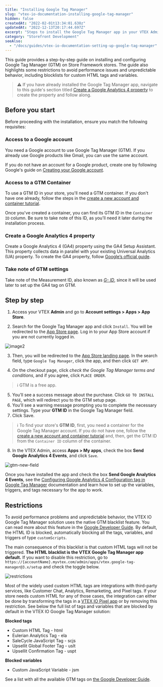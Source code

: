 ```yaml
---
title: "Installing Google Tag Manager"
slug: "vtex-io-documentation-installing-google-tag-manager"
hidden: false
createdAt: "2022-02-01t13:34:01.638z"
updatedAt: "2022-12-13T20:17:44.697Z"
excerpt: "Steps to install the Google Tag Manager app in your VTEX Admin."
category: "Storefront Development"
seeAlso:
  - "/docs/guides/vtex-io-documentation-setting-up-google-tag-manager"
---
```


This guide provides a step-by-step guide on installing and configuring Google Tag Manager (GTM) on Store Framework stores. The guide also highlights some restrictions to avoid performance issues and unpredictable behavior, including blocklists for custom HTML tags and variables.

> ⚠️ If you have already installed the Google Tag Manager app, navigate to this guide's section titled [Create a Google Analytics 4 property](#create-a-google-analytics-4-property) to create the property and follow along.

## Before you start

Before proceeding with the installation, ensure you match the following requisites:

### Access to a Google account

You need a Google account to use Google Tag Manager (GTM). If you already use Google products like Gmail, you can use the same account.

If you do not have an account for a Google product, create one by following Google's guide on [Creating your Google account](https://accounts.google.com/signup/v2/webcreateaccount?service=analytics&continue=https%3A%2F%2Ftagmanager.google.com%2F&dsh=S1158101756%3A1642078409369040&biz=true&flowName=GlifWebSignIn&flowEntry=SignUp&nogm=true).

### Access to a GTM Container

To use a GTM ID in your store, you'll need a GTM container. If you don't have one already, follow the steps in the [create a new account and container tutorial](https://support.google.com/tagmanager/answer/6103696?hl=en#install).

Once you've created a container, you can find its GTM ID in the `Container ID` column. Be sure to take note of this ID, as you'll need it later during the installation process.

### Create a Google Analytics 4 property

Create a Google Analytics 4 (GA4) property using the GA4 Setup Assistant. This property collects data in parallel with your existing Universal Analytics (UA) property. To create the GA4 property, follow [Google’s official guide](https://support.google.com/analytics/answer/9744165#zippy=%2Cin-this-article).

### Take note of GTM settings

Take note of the Measurement ID, also known as [*G- ID*](https://support.google.com/analytics/answer/9539598#find-G-ID), since it will be used later to set up the GA4 tag on GTM.

## Step by step

1. Access your VTEX **Admin** and go to **Account settings > Apps > App Store**.

2. Search for the Google Tag Manager app and click `Install`. You will be redirected to the [App Store page](https://apps.vtex.com/vtex-google-tag-manager/p). Log in to your App Store account if you are not currently logged in.

![image2](https://cdn.jsdelivr.net/gh/vtexdocs/dev-portal-content@main/images/vtex-io-documentation-installing-google-tag-manager-0.gif)

3. Then, you will be redirected to the [App Store landing page](https://apps.vtex.com/). In the search field, type `Google Tag Manager`, click the app, and then click `GET APP`.

4. On the checkout page, click *check the Google Tag Manager terms and conditions*, and if you agree, click `PLACE ORDER`.

> ℹ️ GTM is a free app.

5. You’ll see a success message about the purchase. Click `GO TO INSTALL PAGE`, which will redirect you to the GTM setup page.
6. You'll see a warning message prompting you to complete the necessary settings. Type your **GTM ID** in the Google Tag Manager field.
7. Click Save.

> ℹ️ To find your store's **GTM ID**, first, you need a container for the Google Tag Manager account. If you do not have one, follow the [create a new account and container tutorial](https://support.google.com/tagmanager/answer/6103696?hl=en#install) and, then, get the GTM ID from the `Container ID` column of the container.

8. In the VTEX Admin, access **Apps > My apps**, check the box **Send Google Analytics 4 Events**, and click `Save`.

![gtm-new-field](https://vtexhelp.vtexassets.com/assets/docs/src/gtm-new-field___bf665f34409d6d7cbcfc79239e277ee0.png)

Once you have installed the app and check the box **Send Google Analytics 4 Events**, see the [Configuring Google Analytics 4 Configuration tag in Google Tag Manager](https://developers.vtex.com/docs/guides/vtex-io-documentation-setting-up-google-tag-manager) documentation and learn how to set up the variables, triggers, and tags necessary for the app to work.

## Restrictions

To avoid performance problems and unpredictable behavior, the VTEX IO Google Tag Manager solution uses the native GTM blacklist feature. You can read more about this feature in the [Google Developer Guide](https://developers.google.com/tag-platform/tag-manager/web/restrict). By default, the HTML ID is blocked, automatically blocking all the tags, variables, and triggers of type `customScripts`. 

The main consequence of this blacklist is that custom HTML tags will not be triggered. **The HTML blacklist is the VTEX Google Tag Manager app default.** If you want to disable this restriction, go to `https://{accountName}.myvtex.com/admin/apps/vtex.google-tag-manager@3.x/setup` and check the toggle below.

![restrictions](https://cdn.jsdelivr.net/gh/vtexdocs/dev-portal-content@main/images/vtex-io-documentation-installing-google-tag-manager-1.png)

Most of the widely used custom HTML tags are integrations with third-party services, like Customer Chat, Analytics, Remarketing, and Pixel tags. If your store needs custom HTML for any of those cases, the integration can either be done by transforming the tags in a [VTEX IO Pixel app](/docs/guides/pixel-apps) or by removing this restriction. See below the full list of tags and variables that are blocked by default in the VTEX IO Google Tag Manager solution:

**Blocked tags**

- Custom HTML Tag - html
- Eulerian Analytics Tag - ela
- SaleCycle JavaScript Tag - scjs
- Upsellit Global Footer Tag - uslt
- Upsellit Confirmation Tag - uspt

**Blocked variables**

- Custom JavaScript Variable - jsm

See a list with all the available GTM tags on [the Google Developer Guide](https://developers.google.com/tag-platform/tag-manager/web/datalayer).
